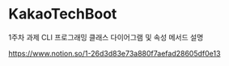 ﻿# KakaoTechBoot
 1주차 과제 CLI 프로그래밍 
 클래스 다이어그램 및 속성 메서드 설명

 https://www.notion.so/1-26d3d83e73a880f7aefad28605df0e13



